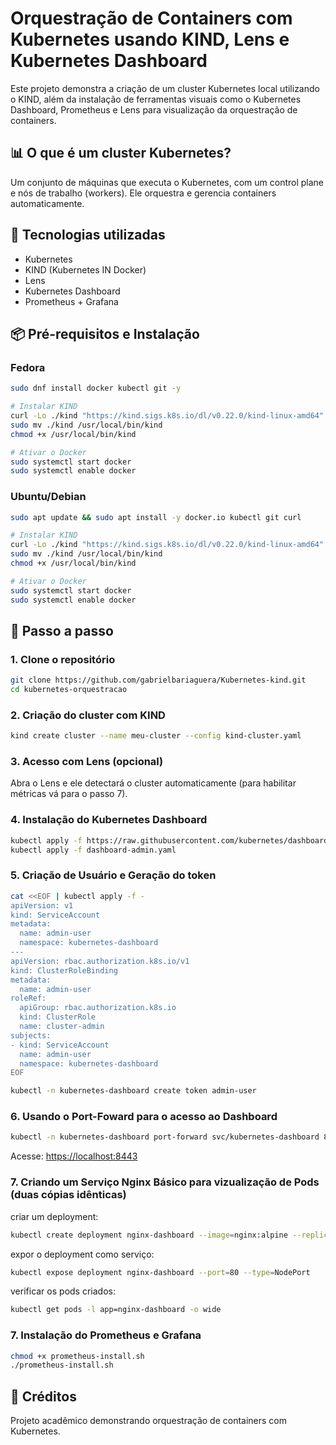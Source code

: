 # Orquestração de Containers com Kubernetes usando KIND, Lens e Kubernetes Dashboard

Este projeto demonstra a criação de um cluster Kubernetes local utilizando o KIND, além da instalação de ferramentas visuais como o Kubernetes Dashboard, Prometheus e Lens para visualização da orquestração de containers.


## 📊 O que é um cluster Kubernetes?

Um conjunto de máquinas que executa o Kubernetes, com um control plane e nós de trabalho (workers). Ele orquestra e gerencia containers automaticamente.



## 🔧 Tecnologias utilizadas

* Kubernetes
* KIND (Kubernetes IN Docker)
* Lens
* Kubernetes Dashboard
* Prometheus + Grafana

## 📦 Pré-requisitos e Instalação

### Fedora

```bash
sudo dnf install docker kubectl git -y

# Instalar KIND
curl -Lo ./kind "https://kind.sigs.k8s.io/dl/v0.22.0/kind-linux-amd64"
sudo mv ./kind /usr/local/bin/kind
chmod +x /usr/local/bin/kind

# Ativar o Docker
sudo systemctl start docker
sudo systemctl enable docker
```

### Ubuntu/Debian

```bash
sudo apt update && sudo apt install -y docker.io kubectl git curl

# Instalar KIND
curl -Lo ./kind "https://kind.sigs.k8s.io/dl/v0.22.0/kind-linux-amd64"
sudo mv ./kind /usr/local/bin/kind
chmod +x /usr/local/bin/kind

# Ativar o Docker
sudo systemctl start docker
sudo systemctl enable docker
```

## 🚀 Passo a passo

### 1. Clone o repositório

```bash
git clone https://github.com/gabrielbariaguera/Kubernetes-kind.git
cd kubernetes-orquestracao
```

### 2. Criação do cluster com KIND

```bash
kind create cluster --name meu-cluster --config kind-cluster.yaml
```

### 3. Acesso com Lens (opcional)

Abra o Lens e ele detectará o cluster automaticamente (para habilitar métricas vá para o passo 7).

### 4. Instalação do Kubernetes Dashboard

```bash
kubectl apply -f https://raw.githubusercontent.com/kubernetes/dashboard/v2.7.0/aio/deploy/recommended.yaml
kubectl apply -f dashboard-admin.yaml
```

### 5. Criação de Usuário e Geração do token

```bash
cat <<EOF | kubectl apply -f -
apiVersion: v1
kind: ServiceAccount
metadata:
  name: admin-user
  namespace: kubernetes-dashboard
---
apiVersion: rbac.authorization.k8s.io/v1
kind: ClusterRoleBinding
metadata:
  name: admin-user
roleRef:
  apiGroup: rbac.authorization.k8s.io
  kind: ClusterRole
  name: cluster-admin
subjects:
- kind: ServiceAccount
  name: admin-user
  namespace: kubernetes-dashboard
EOF
```

```bash
kubectl -n kubernetes-dashboard create token admin-user
```

### 6. Usando o Port-Foward para o acesso ao Dashboard

```bash
kubectl -n kubernetes-dashboard port-forward svc/kubernetes-dashboard 8443:443
```

Acesse: [https://localhost:8443](https://localhost:8443)


### 7. Criando um Serviço Nginx Básico para vizualização de Pods (duas cópias idênticas)

criar um deployment:
```bash
kubectl create deployment nginx-dashboard --image=nginx:alpine --replicas=2
```

expor o deployment como serviço:
```bash
kubectl expose deployment nginx-dashboard --port=80 --type=NodePort
```

verificar os pods criados:
```bash
kubectl get pods -l app=nginx-dashboard -o wide
```

### 7. Instalação do Prometheus e Grafana

```bash
chmod +x prometheus-install.sh
./prometheus-install.sh
```


## 📎 Créditos

Projeto acadêmico demonstrando orquestração de containers com Kubernetes.